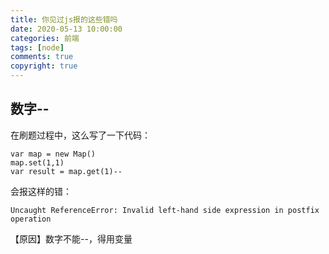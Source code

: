```yaml
---
title: 你见过js报的这些错吗
date: 2020-05-13 10:00:00
categories: 前端
tags: [node]
comments: true
copyright: true
---
```


## 数字--

在刷题过程中，这么写了一下代码：

```
var map = new Map()
map.set(1,1)
var result = map.get(1)--
```

会报这样的错：

```
Uncaught ReferenceError: Invalid left-hand side expression in postfix operation
```

<!--more-->

【原因】数字不能--，得用变量
